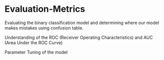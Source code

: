 # Evaluation-Metrics

Evaluating the binary classification model and determining where our model makes mistakes using confusion table.

Understanding of the ROC (Receiver Operating Characteristics) and AUC (Area Under the ROC Curve)

Parameter Tuning of the model
